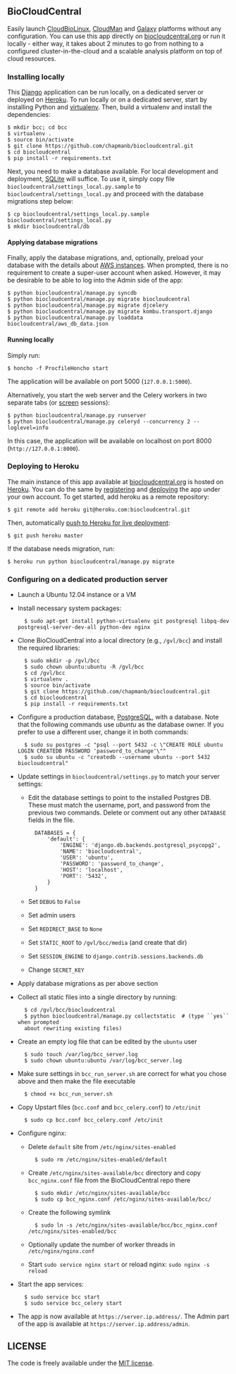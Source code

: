## BioCloudCentral

Easily launch [CloudBioLinux][3], [CloudMan][2] and [Galaxy][8] platforms without
any configuration. You can use this app directly on [biocloudcentral.org][7] or
run it locally - either way, it takes about 2 minutes to go from nothing to
a configured cluster-in-the-cloud and a scalable analysis platform on top of
cloud resources.

### Installing locally

This [Django][1] application can be run locally, on a dedicated server or deployed
on [Heroku][4]. To run locally or on a dedicated server, start by installing Python
and [virtualenv][5]. Then, build a virtualenv and install the dependencies:

    $ mkdir bcc; cd bcc
    $ virtualenv .
    $ source bin/activate
    $ git clone https://github.com/chapmanb/biocloudcentral.git
    $ cd biocloudcentral
    $ pip install -r requirements.txt

Next, you need to make a database available. For local development and deployment,
[SQLite][16] will suffice. To use it, simply copy file
``biocloudcentral/settings_local.py.sample`` to ``biocloudcentral/settings_local.py``
and proceed with the database migrations step below:

    $ cp biocloudcentral/settings_local.py.sample biocloudcentral/settings_local.py
    $ mkdir biocloudcentral/db

#### Applying database migrations

Finally, apply the database migrations, and, optionally, preload your database
with the details about [AWS instances][9]. When prompted, there is no requirement to
create a super-user account when asked. However, it may be desirable to be able
to log into the Admin side of the app:

    $ python biocloudcentral/manage.py syncdb
    $ python biocloudcentral/manage.py migrate biocloudcentral
    $ python biocloudcentral/manage.py migrate djcelery
    $ python biocloudcentral/manage.py migrate kombu.transport.django
    $ python biocloudcentral/manage.py loaddata biocloudcentral/aws_db_data.json

#### Running locally

Simply run:

    $ honcho -f ProcfileHoncho start

The application will be available on port 5000 (``127.0.0.1:5000``).

Alternatively, you start the web server and the Celery workers
in two separate tabs (or [screen][10] sessions):

    $ python biocloudcentral/manage.py runserver
    $ python biocloudcentral/manage.py celeryd --concurrency 2 --loglevel=info

In this case, the application will be available on localhost on port
8000 (``http://127.0.0.1:8000``).

### Deploying to Heroku

The main instance of this app available at [biocloudcentral.org][7] is hosted on
[Heroku][11]. You can do the same by [registering][12] and [deploying][13] the app
under your own account. To get started, add heroku as a remote repository:

    $ git remote add heroku git@heroku.com:biocloudcentral.git

Then, automatically [push to Heroku for live deployment][14]:

    $ git push heroku master

If the database needs migration, run:

    $ heroku run python biocloudcentral/manage.py migrate

### Configuring on a dedicated production server

- Launch a Ubuntu 12.04 instance or a VM
- Install necessary system packages:

        $ sudo apt-get install python-virtualenv git postgresql libpq-dev postgresql-server-dev-all python-dev nginx

- Clone BioCloudCentral into a local directory (e.g., ``/gvl/bcc``) and install
the required libraries:

        $ sudo mkdir -p /gvl/bcc
        $ sudo chown ubuntu:ubuntu -R /gvl/bcc
        $ cd /gvl/bcc
        $ virtualenv .
        $ source bin/activate
        $ git clone https://github.com/chapmanb/biocloudcentral.git
        $ cd biocloudcentral
        $ pip install -r requirements.txt

- Configure a production database, [PostgreSQL][15], with a database. Note that
the following commands use *ubuntu* as the database owner. If you prefer to use
a different user, change it in both commands:

        $ sudo su postgres -c "psql --port 5432 -c \"CREATE ROLE ubuntu LOGIN CREATEDB PASSWORD 'password_to_change'\""
        $ sudo su ubuntu -c "createdb --username ubuntu --port 5432 biocloudcentral"

- Update settings in ``biocloudcentral/settings.py`` to match your server settings:

    - Edit the database settings to point to the installed Postgres DB. These must
    match the username, port, and password from the previous two commands. Delete
    or comment out any other ``DATABASE`` fields in the file.

            DATABASES = {
                'default': {
                    'ENGINE': 'django.db.backends.postgresql_psycopg2',
                    'NAME': 'biocloudcentral',
                    'USER': 'ubuntu',
                    'PASSWORD': 'password_to_change',
                    'HOST': 'localhost',
                    'PORT': '5432',
                }
            }

    - Set ``DEBUG`` to ``False``
    - Set admin users
    - Set ``REDIRECT_BASE`` to ``None``
    - Set ``STATIC_ROOT`` to ``/gvl/bcc/media`` (and create that dir)
    - Set ``SESSION_ENGINE`` to ``django.contrib.sessions.backends.db``
    - Change ``SECRET_KEY``

- Apply database migrations as per above section

- Collect all static files into a single directory by running:

        $ cd /gvl/bcc/biocloudcentral
        $ python biocloudcentral/manage.py collectstatic  # (type ``yes`` when prompted
        about rewriting existing files)

- Create an empty log file that can be edited by the ``ubuntu`` user

        $ sudo touch /var/log/bcc_server.log
        $ sudo chown ubuntu:ubuntu /var/log/bcc_server.log

- Make sure settings in ``bcc_run_server.sh`` are correct for what you chose above
and then make the file executable

        $ chmod +x bcc_run_server.sh

- Copy Upstart files (``bcc.conf`` and ``bcc_celery.conf``) to ``/etc/init``

        $ sudo cp bcc.conf bcc_celery.conf /etc/init

- Configure nginx:

    - Delete ``default`` site from ``/etc/nginx/sites-enabled``

            $ sudo rm /etc/nginx/sites-enabled/default

    - Create ``/etc/nginx/sites-available/bcc`` directory and copy ``bcc_nginx.conf``
    file from the BioCloudCentral repo there

            $ sudo mkdir /etc/nginx/sites-available/bcc
            $ sudo cp bcc_nginx.conf /etc/nginx/sites-available/bcc/

    - Create the following symlink

            $ sudo ln -s /etc/nginx/sites-available/bcc/bcc_nginx.conf /etc/nginx/sites-enabled/bcc

    - Optionally update the number of worker threads in ``/etc/nginx/nginx.conf``
    - Start ``sudo service nginx start`` or reload nginx: ``sudo nginx -s reload``

- Start the app services:

        $ sudo service bcc start
        $ sudo service bcc_celery start

- The app is now available at ``https://server.ip.address/``. The Admin part of
the app is available at ``https://server.ip.address/admin``.

[1]: https://www.djangoproject.com/
[2]: http://usecloudman.org/
[3]: http://cloudbiolinux.org/
[4]: http://devcenter.heroku.com/articles/django
[5]: https://github.com/pypa/virtualenv
[6]: https://github.com/chapmanb/biocloudcentral/blob/master/biocloudcentral/settings.py
[7]: http://biocloudcentral.org/
[8]: http://usegalaxy.org/
[9]: http://aws.amazon.com/ec2/#instance
[10]: http://www.gnu.org/software/screen/
[11]: https://www.heroku.com/
[12]: https://devcenter.heroku.com/articles/quickstart
[13]: https://devcenter.heroku.com/articles/django
[14]: https://devcenter.heroku.com/articles/git
[15]: http://www.postgresql.org/
[16]: http://www.sqlite.org/

## LICENSE

The code is freely available under the [MIT license][l1].

[l1]: http://www.opensource.org/licenses/mit-license.html
